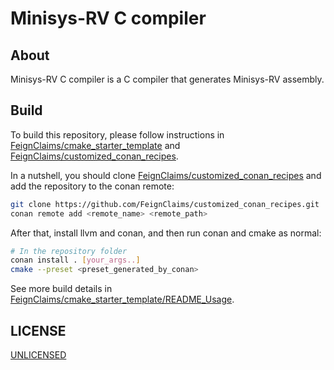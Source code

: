 # Minisys-RV C compiler

## About

Minisys-RV C compiler is a C compiler that generates Minisys-RV assembly.

## Build

To build this repository, please follow instructions in [FeignClaims/cmake_starter_template](https://github.com/FeignClaims/cmake_starter_template) and [FeignClaims/customized_conan_recipes](https://github.com/FeignClaims/customized_conan_recipes).

In a nutshell, you should clone [FeignClaims/customized_conan_recipes](https://github.com/FeignClaims/customized_conan_recipes) and add the repository to the conan remote:

```bash
git clone https://github.com/FeignClaims/customized_conan_recipes.git
conan remote add <remote_name> <remote_path>
```

After that, install llvm and conan, and then run conan and cmake as normal:

```bash
# In the repository folder
conan install . [your_args..]
cmake --preset <preset_generated_by_conan>
```

See more build details in [FeignClaims/cmake_starter_template/README_Usage](https://github.com/FeignClaims/cpp_conan_template/blob/main/README_usage.md).

## LICENSE

[UNLICENSED](LICENSE)
